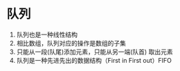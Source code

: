 # 队列

1. 队列也是一种线性结构
2. 相比数组，队列对应的操作是数组的子集
3. 只能从一段(队尾)添加元素，只能从另一端(队首) 取出元素
4. 队列是一种先进先出的数据结构（First in First out）FIFO
